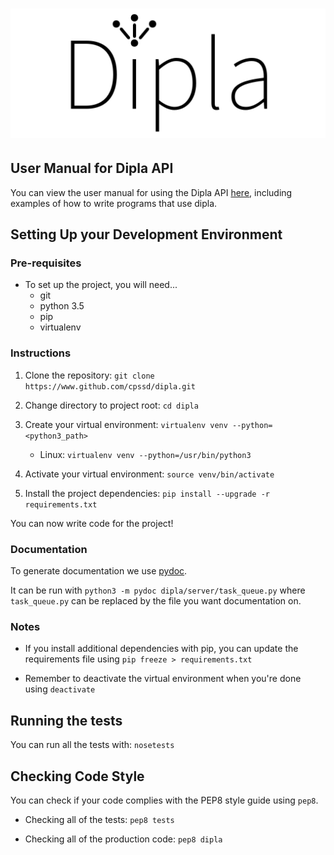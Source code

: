 <h1 align="center">
	<img src="docs/logo.bmp" alt="Dipla Logo" />
</h1>

## User Manual for Dipla API

You can view the user manual for using the Dipla API [here](docs/user_facing_api.md), including examples of how to write programs that use dipla.

## Setting Up your Development Environment

### Pre-requisites

* To set up the project, you will need...
    * git
    * python 3.5
    * pip
    * virtualenv

### Instructions

1. Clone the repository: `git clone https://www.github.com/cpssd/dipla.git`

2. Change directory to project root: `cd dipla`

3. Create your virtual environment: `virtualenv venv --python=<python3_path>`
    * Linux: `virtualenv venv --python=/usr/bin/python3`

4. Activate your virtual environment: `source venv/bin/activate`

5. Install the project dependencies: `pip install --upgrade -r requirements.txt`

You can now write code for the project!

### Documentation

To generate documentation we use [pydoc](https://docs.python.org/3.2/library/pydoc.html).

It can be run with `python3 -m pydoc dipla/server/task_queue.py` where `task_queue.py` can be replaced by the file you want documentation on.

### Notes

* If you install additional dependencies with pip, you can update the requirements file using `pip freeze > requirements.txt`

* Remember to deactivate the virtual environment when you're done using `deactivate`

## Running the tests

You can run all the tests with: `nosetests`

## Checking Code Style

You can check if your code complies with the PEP8 style guide using `pep8`.

* Checking all of the tests: `pep8 tests`

* Checking all of the production code: `pep8 dipla`

